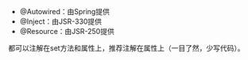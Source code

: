 - @Autowired：由Spring提供
- @Inject：由JSR-330提供
- @Resource：由JSR-250提供

都可以注解在set方法和属性上，推荐注解在属性上（一目了然，少写代码）。